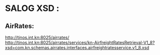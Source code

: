 # SALOG XSD :


## AirRates:
http://tinos.int.kn:8025/airrates/
http://tinos.int.kn:8025/airrates/services/kn-AirfreightRatesRetrieval-V1_8?xsd=com.kn.schemas.airrates.interfaces.airfreightratesservice.v1_8.xsd

